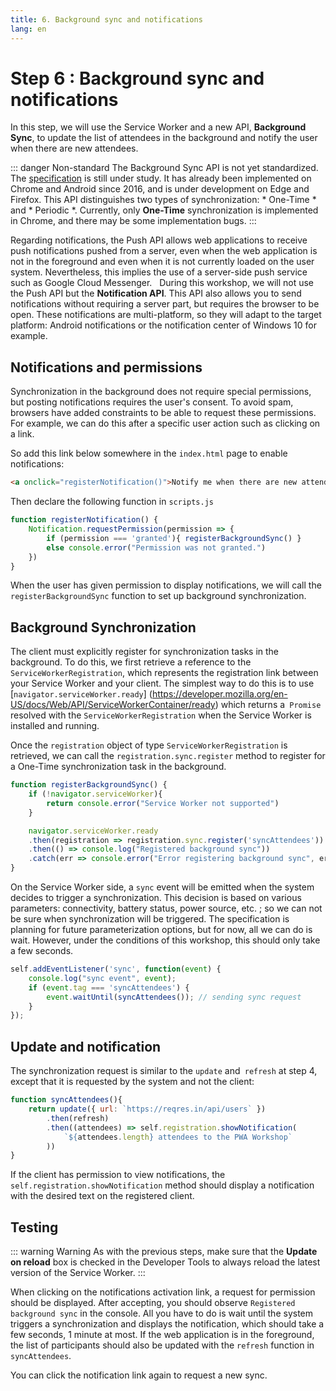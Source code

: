 ```yaml
---
title: 6. Background sync and notifications
lang: en
---
```


# Step 6 : Background sync and notifications

In this step, we will use the Service Worker and a new API, **Background Sync**, to update the list of attendees in the background and notify the user when there are new attendees.

::: danger Non-standard
The Background Sync API is not yet standardized. The [specification](https://wicg.github.io/BackgroundSync/spec/) is still under study. It has already been implemented on Chrome and Android since 2016, and is under development on Edge and Firefox. This API distinguishes two types of synchronization: * One-Time * and * Periodic *. Currently, only **One-Time** synchronization is implemented in Chrome, and there may be some implementation bugs.
:::

Regarding notifications, the Push API allows web applications to receive push notifications pushed from a server, even when the web application is not in the foreground and even when it is not currently loaded on the user system. Nevertheless, this implies the use of a server-side push service such as Google Cloud Messenger.
 
During this workshop, we will not use the Push API but the **Notification API**. This API also allows you to send notifications without requiring a server part, but requires the browser to be open. These notifications are multi-platform, so they will adapt to the target platform: Android notifications or the notification center of Windows 10 for example.


## Notifications and permissions

Synchronization in the background does not require special permissions, but posting notifications requires the user's consent. To avoid spam, browsers have added constraints to be able to request these permissions. For example, we can do this after a specific user action such as clicking on a link.

So add this link below somewhere in the `index.html` page to enable notifications:

```html
<a onclick="registerNotification()">Notify me when there are new attendees</a>
```

Then declare the following function in `scripts.js`

```js
function registerNotification() {
	Notification.requestPermission(permission => {
		if (permission === 'granted'){ registerBackgroundSync() }
		else console.error("Permission was not granted.")
	})
}
```

When the user has given permission to display notifications, we will call the `registerBackgroundSync` function to set up background synchronization.

## Background Synchronization

The client must explicitly register for synchronization tasks in the background. To do this, we first retrieve a reference to the `ServiceWorkerRegistration`, which represents the registration link between your Service Worker and your client. The simplest way to do this is to use [`navigator.serviceWorker.ready`] (https://developer.mozilla.org/en-US/docs/Web/API/ServiceWorkerContainer/ready) which returns a` Promise` resolved with the `ServiceWorkerRegistration` when the Service Worker is installed and running.

Once the `registration` object of type `ServiceWorkerRegistration` is retrieved, we can call the `registration.sync.register` method to register for a One-Time synchronization task in the background.

```js
function registerBackgroundSync() {
    if (!navigator.serviceWorker){
        return console.error("Service Worker not supported")
    }

    navigator.serviceWorker.ready
    .then(registration => registration.sync.register('syncAttendees'))
    .then(() => console.log("Registered background sync"))
    .catch(err => console.error("Error registering background sync", err))
}
```

On the Service Worker side, a `sync` event will be emitted when the system decides to trigger a synchronization. This decision is based on various parameters: connectivity, battery status, power source, etc. ; so we can not be sure when synchronization will be triggered. The specification is planning for future parameterization options, but for now, all we can do is wait. However, under the conditions of this workshop, this should only take a few seconds.

```js
self.addEventListener('sync', function(event) {
	console.log("sync event", event);
    if (event.tag === 'syncAttendees') {
        event.waitUntil(syncAttendees()); // sending sync request
    }
});
```

## Update and notification

The synchronization request is similar to the `update` and` refresh` at step 4, except that it is requested by the system and not the client:

```js
function syncAttendees(){
	return update({ url: `https://reqres.in/api/users` })
    	.then(refresh)
    	.then((attendees) => self.registration.showNotification(
    		`${attendees.length} attendees to the PWA Workshop`
    	))
}
```

If the client has permission to view notifications, the `self.registration.showNotification` method should display a notification with the desired text on the registered client.

## Testing

::: warning Warning
As with the previous steps, make sure that the **Update on reload** box is checked in the Developer Tools to always reload the latest version of the Service Worker.
:::

When clicking on the notifications activation link, a request for permission should be displayed. After accepting, you should observe `Registered background sync` in the console. All you have to do is wait until the system triggers a synchronization and displays the notification, which should take a few seconds, 1 minute at most. If the web application is in the foreground, the list of participants should also be updated with the `refresh` function in` syncAttendees`.

You can click the notification link again to request a new sync.